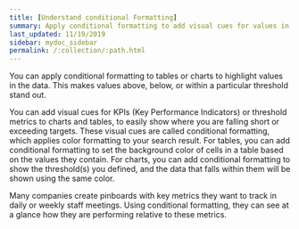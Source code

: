 ```yaml
---
title: [Understand conditional Formatting]
summary: Apply conditional formatting to add visual cues for values in your data.
last_updated: 11/19/2019
sidebar: mydoc_sidebar
permalink: /:collection/:path.html
---
```

You can apply conditional formatting to tables or charts to highlight values in
the data. This makes values above, below, or within a particular threshold stand
out.

You can add visual cues for KPIs (Key Performance Indicators) or threshold
metrics to charts and tables, to easily show where you are falling short or
exceeding targets. These visual cues are called conditional formatting, which
applies color formatting to your search result. For tables, you can add
conditional formatting to set the background color of cells in a table based on
the values they contain. For charts, you can add conditional formatting to show
the threshold(s) you defined, and the data that falls within them will be shown
using the same color.

Many companies create pinboards with key metrics they want to track in daily or
weekly staff meetings. Using conditional formatting, they can see at a glance how
they are performing relative to these metrics.
